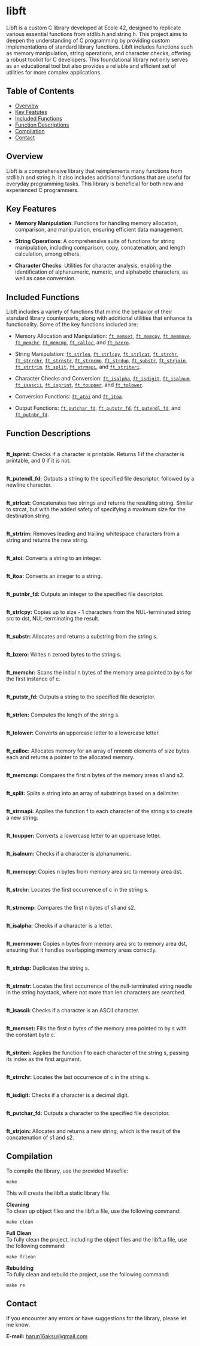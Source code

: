 # libft

Libft is a custom C library developed at Ecole 42, designed to replicate various essential functions from stdlib.h and string.h. This project aims to deepen the understanding of C programming by providing custom implementations of standard library functions. Libft includes functions such as memory manipulation, string operations, and character checks, offering a robust toolkit for C developers. This foundational library not only serves as an educational tool but also provides a reliable and efficient set of utilities for more complex applications.


## Table of Contents

- [Overview](#overview)
- [Key Featutes](#key-features)
- [Included Functions](#included-functions)
- [Function Descriptions](#function-descriptions)
- [Compilation](#compilation)
- [Contact](#contact)


## Overview  

Libft is a comprehensive library that reimplements many functions from stdlib.h and string.h. It also includes additional functions that are useful for everyday programming tasks. This library is beneficial for both new and experienced C programmers.


## Key Features  

- **Memory Manipulation**: Functions for handling memory allocation, comparison, and manipulation, ensuring efficient data management.

- **String Operations**: A comprehensive suite of functions for string manipulation, including comparison, copy, concatenation, and length calculation, among others.

- **Character Checks**: Utilities for character analysis, enabling the identification of alphanumeric, numeric, and alphabetic characters, as well as case conversion.


## Included Functions  

Libft includes a variety of functions that mimic the behavior of their standard library counterparts, along with additional utilities that enhance its functionality. Some of the key functions included are:

- Memory Allocation and Manipulation: [`ft_memset`](#ft_memset), [`ft_memcpy`](#ft_memcpy), [`ft_memmove`](#ft_memmove), [`ft_memchr`](#ft_memchr), [`ft_memcmp`](#ft_memcmp), [`ft_calloc`](#ft_calloc), and [`ft_bzero`](#ft_bzero).

- String Manipulation: [`ft_strlen`](#ft_strlen), [`ft_strlcpy`](#ft_strlcpy), [`ft_strlcat`](#ft_strlcat), [`ft_strchr`](#ft_strchr), [`ft_strrchr`](#ft_strrchr), [`ft_strnstr`](#ft_strnstr), [`ft_strncmp`](#ft_strncmp), [`ft_strdup`](#ft_strdup), [`ft_substr`](#ft_substr), [`ft_strjoin`](#ft_strjoin), [`ft_strtrim`](#ft_strtrim), [`ft_split`](#ft_split), [`ft_strmapi`](#ft_strmapi), and [`ft_striteri`](#ft_striteri).

- Character Checks and Conversion: [`ft_isalpha`](#ft_isalpha), [`ft_isdigit`](#ft_isdigit), [`ft_isalnum`](#ft_isalnum), [`ft_isascii`](#ft_isascii), [`ft_isprint`](#ft_isprint), [`ft_toupper`](#ft_toupper), and [`ft_tolower`](#ft_tolower).

- Conversion Functions: [`ft_atoi`](#ft_atoi) and [`ft_itoa`](#ft_itoa).

- Output Functions: [`ft_putchar_fd`](#ft_putchar_fd), [`ft_putstr_fd`](#ft_putstr_fd), [`ft_putendl_fd`](#ft_putendl_fd), and [`ft_putnbr_fd`](#ft_putnbr_fd).


## Function Descriptions  

<a id="ft_isprint"></a>  
**ft_isprint:** Checks if a character is printable. Returns 1 if the character is printable, and 0 if it is not.

<a id="ft_putendl_fd"></a>  
**ft_putendl_fd:** Outputs a string to the specified file descriptor, followed by a newline character.

<a id="ft_strlcat"></a>  
**ft_strlcat:** Concatenates two strings and returns the resulting string. Similar to strcat, but with the added safety of specifying a maximum size for the destination string.

<a id="ft_strtrim"></a>  
**ft_strtrim:** Removes leading and trailing whitespace characters from a string and returns the new string.

<a id="ft_atoi"></a>  
**ft_atoi:** Converts a string to an integer.

<a id="ft_itoa"></a>  
**ft_itoa:** Converts an integer to a string.

<a id="ft_putnbr_fd"></a>  
**ft_putnbr_fd:** Outputs an integer to the specified file descriptor.

<a id="ft_strlcpy"></a>  
**ft_strlcpy:** Copies up to size - 1 characters from the NUL-terminated string src to dst, NUL-terminating the result.

<a id="ft_substr"></a>  
**ft_substr:** Allocates and returns a substring from the string s.

<a id="ft_bzero"></a>  
**ft_bzero:** Writes n zeroed bytes to the string s.

<a id="ft_memchr"></a>  
**ft_memchr:** Scans the initial n bytes of the memory area pointed to by s for the first instance of c.

<a id="ft_putstr_fd"></a>  
**ft_putstr_fd:** Outputs a string to the specified file descriptor.

<a id="ft_strlen"></a>  
**ft_strlen:** Computes the length of the string s.

<a id="ft_tolower"></a>  
**ft_tolower:** Converts an uppercase letter to a lowercase letter.

<a id="ft_calloc"></a>  
**ft_calloc:** Allocates memory for an array of nmemb elements of size bytes each and returns a pointer to the allocated memory.

<a id="ft_memcmp"></a>  
**ft_memcmp:** Compares the first n bytes of the memory areas s1 and s2.

<a id="ft_split"></a>  
**ft_split:** Splits a string into an array of substrings based on a delimiter.

<a id="ft_strmapi"></a>  
**ft_strmapi:** Applies the function f to each character of the string s to create a new string.

<a id="ft_toupper"></a>  
**ft_toupper:** Converts a lowercase letter to an uppercase letter.

<a id="ft_isalnum"></a>  
**ft_isalnum:** Checks if a character is alphanumeric.

<a id="ft_memcpy"></a>  
**ft_memcpy:** Copies n bytes from memory area src to memory area dst.

<a id="ft_strchr"></a>  
**ft_strchr:** Locates the first occurrence of c in the string s.

<a id="ft_strncmp"></a>  
**ft_strncmp:** Compares the first n bytes of s1 and s2.

<a id="ft_isalpha"></a>  
**ft_isalpha:** Checks if a character is a letter.

<a id="ft_memmove"></a>  
**ft_memmove:** Copies n bytes from memory area src to memory area dst, ensuring that it handles overlapping memory areas correctly.

<a id="ft_strdup"></a>  
**ft_strdup:** Duplicates the string s.

<a id="ft_strnstr"></a>  
**ft_strnstr:** Locates the first occurrence of the null-terminated string needle in the string haystack, where not more than len characters are searched.

<a id="ft_isascii"></a>  
**ft_isascii:** Checks if a character is an ASCII character.

<a id="ft_memset"></a>  
**ft_memset:** Fills the first n bytes of the memory area pointed to by s with the constant byte c.

<a id="ft_striteri"></a>  
**ft_striteri:** Applies the function f to each character of the string s, passing its index as the first argument.

<a id="ft_strrchr"></a>  
**ft_strrchr:** Locates the last occurrence of c in the string s.

<a id="ft_isdigit"></a>  
**ft_isdigit:** Checks if a character is a decimal digit.

<a id="ft_putchar_fd"></a>  
**ft_putchar_fd:** Outputs a character to the specified file descriptor.

<a id="ft_strjoin"></a>  
**ft_strjoin:** Allocates and returns a new string, which is the result of the concatenation of s1 and s2.


## Compilation  

To compile the library, use the provided Makefile:

```
make
```
This will create the libft.a static library file.

**Cleaning**  
To clean up object files and the libft.a file, use the following command:  
```
make clean
```
**Full Clean**  
To fully clean the project, including the object files and the libft.a file, use the following command:  
```
make fclean
```
**Rebuilding**  
To fully clean and rebuild the project, use the following command:  
```
make re
```


## Contact  

If you encounter any errors or have suggestions for the library, please let me know.  

**E-mail:** <harun16aksu@gmail.com> 
